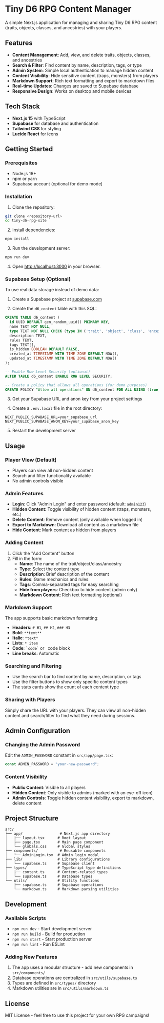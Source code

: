 # Tiny D6 RPG Content Manager

A simple Next.js application for managing and sharing Tiny D6 RPG content (traits, objects, classes, and ancestries) with your players.

## Features

- **Content Management**: Add, view, and delete traits, objects, classes, and ancestries
- **Search & Filter**: Find content by name, description, tags, or type
- **Admin System**: Simple local authentication to manage hidden content
- **Content Visibility**: Hide sensitive content (traps, monsters) from players
- **Markdown Support**: Rich text formatting and export to markdown files
- **Real-time Updates**: Changes are saved to Supabase database
- **Responsive Design**: Works on desktop and mobile devices

## Tech Stack

- **Next.js 15** with TypeScript
- **Supabase** for database and authentication
- **Tailwind CSS** for styling
- **Lucide React** for icons

## Getting Started

### Prerequisites

- Node.js 18+
- npm or yarn
- Supabase account (optional for demo mode)

### Installation

1. Clone the repository:

```bash
git clone <repository-url>
cd tiny-d6-rpg-site
```

2. Install dependencies:

```bash
npm install
```

3. Run the development server:

```bash
npm run dev
```

4. Open [http://localhost:3000](http://localhost:3000) in your browser.

### Supabase Setup (Optional)

To use real data storage instead of demo data:

1. Create a Supabase project at [supabase.com](https://supabase.com)

2. Create the `d6_content` table with this SQL:

```sql
CREATE TABLE d6_content (
  id UUID DEFAULT gen_random_uuid() PRIMARY KEY,
  name TEXT NOT NULL,
  type TEXT NOT NULL CHECK (type IN ('trait', 'object', 'class', 'ancestry')),
  description TEXT,
  rules TEXT,
  tags TEXT[],
  is_hidden BOOLEAN DEFAULT FALSE,
  created_at TIMESTAMP WITH TIME ZONE DEFAULT NOW(),
  updated_at TIMESTAMP WITH TIME ZONE DEFAULT NOW()
);

-- Enable Row Level Security (optional)
ALTER TABLE d6_content ENABLE ROW LEVEL SECURITY;

-- Create a policy that allows all operations (for demo purposes)
CREATE POLICY "Allow all operations" ON d6_content FOR ALL USING (true);
```

3. Get your Supabase URL and anon key from your project settings

4. Create a `.env.local` file in the root directory:

```env
NEXT_PUBLIC_SUPABASE_URL=your_supabase_url
NEXT_PUBLIC_SUPABASE_ANON_KEY=your_supabase_anon_key
```

5. Restart the development server

## Usage

### Player View (Default)

- Players can view all non-hidden content
- Search and filter functionality available
- No admin controls visible

### Admin Features

- **Login**: Click "Admin Login" and enter password (default: `admin123`)
- **Hidden Content**: Toggle visibility of hidden content (traps, monsters, etc.)
- **Delete Content**: Remove content (only available when logged in)
- **Export to Markdown**: Download all content as a markdown file
- **Hide Content**: Mark content as hidden from players

### Adding Content

1. Click the "Add Content" button
2. Fill in the form:
   - **Name**: The name of the trait/object/class/ancestry
   - **Type**: Select the content type
   - **Description**: Brief description of the content
   - **Rules**: Game mechanics and rules
   - **Tags**: Comma-separated tags for easy searching
   - **Hide from players**: Checkbox to hide content (admin only)
   - **Markdown Content**: Rich text formatting (optional)

### Markdown Support

The app supports basic markdown formatting:

- **Headers**: `# H1`, `## H2`, `### H3`
- **Bold**: `**text**`
- **Italic**: `*text*`
- **Lists**: `* item`
- **Code**: `` `code` `` or ` `code block` `
- **Line breaks**: Automatic

### Searching and Filtering

- Use the search bar to find content by name, description, or tags
- Use the filter buttons to show only specific content types
- The stats cards show the count of each content type

### Sharing with Players

Simply share the URL with your players. They can view all non-hidden content and search/filter to find what they need during sessions.

## Admin Configuration

### Changing the Admin Password

Edit the `ADMIN_PASSWORD` constant in `src/app/page.tsx`:

```typescript
const ADMIN_PASSWORD = "your-new-password";
```

### Content Visibility

- **Public Content**: Visible to all players
- **Hidden Content**: Only visible to admins (marked with an eye-off icon)
- **Admin Controls**: Toggle hidden content visibility, export to markdown, delete content

## Project Structure

```
src/
├── app/                 # Next.js app directory
│   ├── layout.tsx      # Root layout
│   ├── page.tsx        # Main page component
│   └── globals.css     # Global styles
├── components/          # Reusable components
│   └── AdminLogin.tsx  # Admin login modal
├── lib/                # Library configurations
│   └── supabase.ts     # Supabase client
├── types/              # TypeScript type definitions
│   ├── content.ts      # Content-related types
│   └── supabase.ts     # Database types
└── utils/              # Utility functions
    ├── supabase.ts     # Supabase operations
    └── markdown.ts     # Markdown parsing utilities
```

## Development

### Available Scripts

- `npm run dev` - Start development server
- `npm run build` - Build for production
- `npm run start` - Start production server
- `npm run lint` - Run ESLint

### Adding New Features

1. The app uses a modular structure - add new components in `src/components/`
2. Database operations are centralized in `src/utils/supabase.ts`
3. Types are defined in `src/types/` directory
4. Markdown utilities are in `src/utils/markdown.ts`

## License

MIT License - feel free to use this project for your own RPG campaigns!
